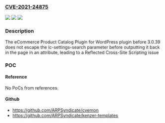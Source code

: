### [CVE-2021-24875](https://cve.mitre.org/cgi-bin/cvename.cgi?name=CVE-2021-24875)
![](https://img.shields.io/static/v1?label=Product&message=eCommerce%20Product%20Catalog%20Plugin%20for%20WordPress&color=blue)
![](https://img.shields.io/static/v1?label=Version&message=3.0.39%3C%203.0.39%20&color=brighgreen)
![](https://img.shields.io/static/v1?label=Vulnerability&message=CWE-79%20Cross-site%20Scripting%20(XSS)&color=brighgreen)

### Description

The eCommerce Product Catalog Plugin for WordPress plugin before 3.0.39 does not escape the ic-settings-search parameter before outputting it back in the page in an attribute, leading to a Reflected Cross-Site Scripting issue

### POC

#### Reference
No PoCs from references.

#### Github
- https://github.com/ARPSyndicate/cvemon
- https://github.com/ARPSyndicate/kenzer-templates

